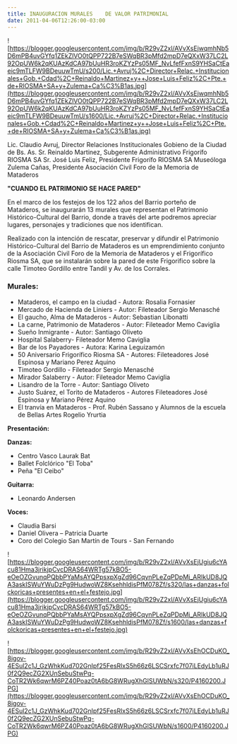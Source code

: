 ```yaml
---
title: INAUGURACION MURALES    DE VALOR PATRIMONIAL
date: 2011-04-06T12:26:00-03:00
---
```


![https://blogger.googleusercontent.com/img/b/R29vZ2xl/AVvXsEjwqmhNb5D6mPB4uvGYfq1ZEkZlVO0tQPP722B7eSWqBR3pMfd2mpD7eQXxW37LC2L92OpUW6k2qKUAzKdCA97bUuHR3roKZYzPs05MF_NvLfefFxnS9YHSaCtEaeic9mTLFW9BDeuuwTmU/s200/Lic.+Avruj%2C+Director+Relac.+Institucionales+Gob.+Cdad%2C+Reinaldo+Martinez+y++Jose+Luis+Feliz%2C+Pte.+de+RIOSMA+SA+y+Zulema+Ca%C3%B1as.jpg](https://blogger.googleusercontent.com/img/b/R29vZ2xl/AVvXsEjwqmhNb5D6mPB4uvGYfq1ZEkZlVO0tQPP722B7eSWqBR3pMfd2mpD7eQXxW37LC2L92OpUW6k2qKUAzKdCA97bUuHR3roKZYzPs05MF_NvLfefFxnS9YHSaCtEaeic9mTLFW9BDeuuwTmU/s1600/Lic.+Avruj%2C+Director+Relac.+Institucionales+Gob.+Cdad%2C+Reinaldo+Martinez+y++Jose+Luis+Feliz%2C+Pte.+de+RIOSMA+SA+y+Zulema+Ca%C3%B1as.jpg)

Lic. Claudio Avruj, Director Relaciones Institucionales Gobieno de la Ciudad de Bs. As. Sr. Reinaldo Martinez, Subgerente Administrativo Frigorífo RIOSMA SA Sr. José Luis Feliz, Presidente Frigorífo RIOSMA SA Museóloga Zulema Cañas, Presidente Asociación Civil Foro de la Memoria de Mataderos

**"CUANDO EL PATRIMONIO SE HACE PARED"**

En el marco de los festejos de los 122 años del Barrio porteño de Mataderos, se inaugurarán 13 murales que representan el Patrimonio Histórico-Cultural del Barrio, donde a través del arte podremos apreciar lugares, personajes y tradiciones que nos identifican.

Realizado con la intención de rescatar, preservar y difundir el Patrimonio Histórico-Cultural del Barrio de Mataderos es un emprendimiento conjunto de la Asociación Civil Foro de la Memoria de Mataderos y el Frigorífico Riosma SA, que se instalarán sobre la pared de este Frigorifico sobre la calle Timoteo Gordillo entre Tandil y Av. de los Corrales.

### Murales:

- Mataderos, el campo en la ciudad - Autora: Rosalia Fornasier
- Mercado de Hacienda de Liniers - Autor: Fileteador Sergio Menasché
- El gaucho, Alma de Mataderos - Autor: Sebastian Libonatti
- La carne, Patrimonio de Mataderos - Autor: Fileteador Memo Caviglia
- Sueño Inmigrante - Autor: Santiago Oliveto
- Hospital Salaberry- Fileteador Memo Caviglia
- Bar de los Payadores - Autora: Karina Leguizamón
- 50 Aniversario Frigorífico Riosma SA - Autores: Fileteadores José Espinosa y Mariano Perez Aquino
- Timoteo Gordillo - Fileteador Sergio Menasché
- Mirador Salaberry - Autor: Fileteador Memo Caviglia
- Lisandro de la Torre - Autor: Santiago Oliveto
- Justo Suárez, el Torito de Mataderos - Autores Fileteadores José Espinosa y Mariano Pérez Aquino
- El tranvía en Mataderos - Prof. Rubén Sassano y Alumnos de la escuela de Bellas Artes Rogelio Yrurtia

**Presentación:**

**Danzas:**
- Centro Vasco Laurak Bat
- Ballet Folclórico "El Toba"
- Peña "El Ceibo"

**Guitarra:**
- Leonardo Andersen

**Voces:**
- Claudia Barsi
- Daniel Olivera – Patricia Duarte
- Coro del Colegio San Martín de Tours - San Fernando

![https://blogger.googleusercontent.com/img/b/R29vZ2xl/AVvXsEjUgiu6cYAcu81Hma3jrikjpCvcDRAS64WRTg57kBO5-eOeOZGvunqPQbbPYaMsAYQPpsxpXgZd96CqynPLeZqPDpMj_ARIkUD8JQA3askISWuYWuDzPg9HudwoWZ8KsehhldisPfM078Zf/s320/las+danzas+folckoricas+presentes+en+el+festejo.jpg](https://blogger.googleusercontent.com/img/b/R29vZ2xl/AVvXsEjUgiu6cYAcu81Hma3jrikjpCvcDRAS64WRTg57kBO5-eOeOZGvunqPQbbPYaMsAYQPpsxpXgZd96CqynPLeZqPDpMj_ARIkUD8JQA3askISWuYWuDzPg9HudwoWZ8KsehhldisPfM078Zf/s1600/las+danzas+folckoricas+presentes+en+el+festejo.jpg)

![https://blogger.googleusercontent.com/img/b/R29vZ2xl/AVvXsEhOCDuKO_8igov-4ESul2c1J_GzWhkKud702GnIpf25FesRlxS5h66z6LSCSrxfc7f07iLEdyLb1uRJ0f2Q9ecZG2XUnSebuStwPq-CoTR2Wk6qwrM6PZ40Poaz0tA6bG8WRugXhGlSUWbN/s320/P4160200.JPG](https://blogger.googleusercontent.com/img/b/R29vZ2xl/AVvXsEhOCDuKO_8igov-4ESul2c1J_GzWhkKud702GnIpf25FesRlxS5h66z6LSCSrxfc7f07iLEdyLb1uRJ0f2Q9ecZG2XUnSebuStwPq-CoTR2Wk6qwrM6PZ40Poaz0tA6bG8WRugXhGlSUWbN/s1600/P4160200.JPG)